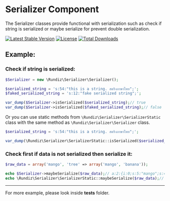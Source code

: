 # Serializer Component

The Serializer classes provide functional with serialization such as check if string is serialized or maybe serialize for prevent double serialization.

[![Latest Stable Version](https://poser.pugx.org/rundiz/serializer/v/stable)](https://packagist.org/packages/rundiz/serializer)
[![License](https://poser.pugx.org/rundiz/serializer/license)](https://packagist.org/packages/rundiz/serializer)
[![Total Downloads](https://poser.pugx.org/rundiz/serializer/downloads)](https://packagist.org/packages/rundiz/serializer)

## Example:

### Check if string is serialized:

```php
$Serializer = new \Rundiz\Serializer\Serializer();

$serialized_string = 's:54:"this is a string. สตริงภาษาไทย";';
$faked_serialized_string = 's:12:"fake serialized string";';

var_dump($Serializer->isSerialized($serialized_string);// true
var_dump($Serializer->isSerialized($faked_serialized_string);// false
```

Or you can use static methods from `\Rundiz\Serializer\SerializerStatic` class with the same method as `\Rundiz\Serializer\Serializer` class.

```php
$serialized_string = 's:54:"this is a string. สตริงภาษาไทย";';

var_dump(\Rundiz\Serializer\SerializerStatic::isSerialized($serialized_string));// true
```

### Check first if data is not serialized then serialize it:

```php
$raw_data = array('mango', 'tree' => array('mango', 'banana'));

echo $Serializer->maybeSerialize($raw_data);// a:2:{i:0;s:5:"mango";s:4:"tree";a:2:{i:0;s:5:"mango";i:1;s:6:"banana";}}
echo \Rundiz\Serializer\SerializerStatic::maybeSerialize($raw_data);// a:2:{i:0;s:5:"mango";s:4:"tree";a:2:{i:0;s:5:"mango";i:1;s:6:"banana";}}
```

---

For more example, please look inside **tests** folder.